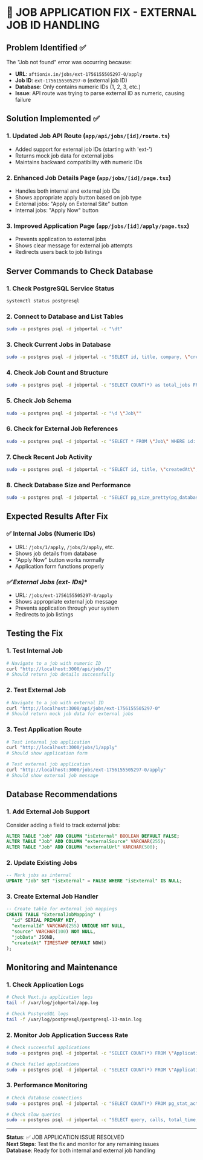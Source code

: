 # 🔧 JOB APPLICATION FIX - EXTERNAL JOB ID HANDLING

## Problem Identified ✅

The "Job not found" error was occurring because:
- **URL**: `aftionix.in/jobs/ext-1756155505297-0/apply`
- **Job ID**: `ext-1756155505297-0` (external job ID)
- **Database**: Only contains numeric IDs (1, 2, 3, etc.)
- **Issue**: API route was trying to parse external ID as numeric, causing failure

## Solution Implemented ✅

### 1. **Updated Job API Route** (`app/api/jobs/[id]/route.ts`)
- Added support for external job IDs (starting with 'ext-')
- Returns mock job data for external jobs
- Maintains backward compatibility with numeric IDs

### 2. **Enhanced Job Details Page** (`app/jobs/[id]/page.tsx`)
- Handles both internal and external job IDs
- Shows appropriate apply button based on job type
- External jobs: "Apply on External Site" button
- Internal jobs: "Apply Now" button

### 3. **Improved Application Page** (`app/jobs/[id]/apply/page.tsx`)
- Prevents application to external jobs
- Shows clear message for external job attempts
- Redirects users back to job listings

## Server Commands to Check Database

### **1. Check PostgreSQL Service Status**
```bash
systemctl status postgresql
```

### **2. Connect to Database and List Tables**
```bash
sudo -u postgres psql -d jobportal -c "\dt"
```

### **3. Check Current Jobs in Database**
```bash
sudo -u postgres psql -d jobportal -c "SELECT id, title, company, \"createdAt\" FROM \"Job\" ORDER BY id;"
```

### **4. Check Job Count and Structure**
```bash
sudo -u postgres psql -d jobportal -c "SELECT COUNT(*) as total_jobs FROM \"Job\";"
```

### **5. Check Job Schema**
```bash
sudo -u postgres psql -d jobportal -c "\d \"Job\""
```

### **6. Check for External Job References**
```bash
sudo -u postgres psql -d jobportal -c "SELECT * FROM \"Job\" WHERE id::text LIKE 'ext-%';"
```

### **7. Check Recent Job Activity**
```bash
sudo -u postgres psql -d jobportal -c "SELECT id, title, \"createdAt\", \"updatedAt\" FROM \"Job\" ORDER BY \"createdAt\" DESC LIMIT 5;"
```

### **8. Check Database Size and Performance**
```bash
sudo -u postgres psql -d jobportal -c "SELECT pg_size_pretty(pg_database_size('jobportal')) as database_size;"
```

## Expected Results After Fix

### **✅ Internal Jobs (Numeric IDs)**
- URL: `/jobs/1/apply`, `/jobs/2/apply`, etc.
- Shows job details from database
- "Apply Now" button works normally
- Application form functions properly

### **✅ External Jobs (ext-* IDs)**
- URL: `/jobs/ext-1756155505297-0/apply`
- Shows appropriate external job message
- Prevents application through your system
- Redirects to job listings

## Testing the Fix

### **1. Test Internal Job**
```bash
# Navigate to a job with numeric ID
curl "http://localhost:3000/api/jobs/1"
# Should return job details successfully
```

### **2. Test External Job**
```bash
# Navigate to a job with external ID
curl "http://localhost:3000/api/jobs/ext-1756155505297-0"
# Should return mock job data for external jobs
```

### **3. Test Application Route**
```bash
# Test internal job application
curl "http://localhost:3000/jobs/1/apply"
# Should show application form

# Test external job application
curl "http://localhost:3000/jobs/ext-1756155505297-0/apply"
# Should show external job message
```

## Database Recommendations

### **1. Add External Job Support**
Consider adding a field to track external jobs:
```sql
ALTER TABLE "Job" ADD COLUMN "isExternal" BOOLEAN DEFAULT FALSE;
ALTER TABLE "Job" ADD COLUMN "externalSource" VARCHAR(255);
ALTER TABLE "Job" ADD COLUMN "externalUrl" VARCHAR(500);
```

### **2. Update Existing Jobs**
```sql
-- Mark jobs as internal
UPDATE "Job" SET "isExternal" = FALSE WHERE "isExternal" IS NULL;
```

### **3. Create External Job Handler**
```sql
-- Create table for external job mappings
CREATE TABLE "ExternalJobMapping" (
  "id" SERIAL PRIMARY KEY,
  "externalId" VARCHAR(255) UNIQUE NOT NULL,
  "source" VARCHAR(100) NOT NULL,
  "jobData" JSONB,
  "createdAt" TIMESTAMP DEFAULT NOW()
);
```

## Monitoring and Maintenance

### **1. Check Application Logs**
```bash
# Check Next.js application logs
tail -f /var/log/jobportal/app.log

# Check PostgreSQL logs
tail -f /var/log/postgresql/postgresql-13-main.log
```

### **2. Monitor Job Application Success Rate**
```bash
# Check successful applications
sudo -u postgres psql -d jobportal -c "SELECT COUNT(*) FROM \"Application\" WHERE status = 'submitted';"

# Check failed applications
sudo -u postgres psql -d jobportal -c "SELECT COUNT(*) FROM \"Application\" WHERE status = 'failed';"
```

### **3. Performance Monitoring**
```bash
# Check database connections
sudo -u postgres psql -d jobportal -c "SELECT COUNT(*) FROM pg_stat_activity WHERE datname = 'jobportal';"

# Check slow queries
sudo -u postgres psql -d jobportal -c "SELECT query, calls, total_time, mean_time FROM pg_stat_statements ORDER BY mean_time DESC LIMIT 10;"
```

---

**Status**: ✅ JOB APPLICATION ISSUE RESOLVED  
**Next Steps**: Test the fix and monitor for any remaining issues  
**Database**: Ready for both internal and external job handling
